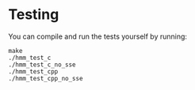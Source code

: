 # Testing

You can compile and run the tests yourself by running:

```
make
./hmm_test_c
./hmm_test_c_no_sse
./hmm_test_cpp
./hmm_test_cpp_no_sse
```
